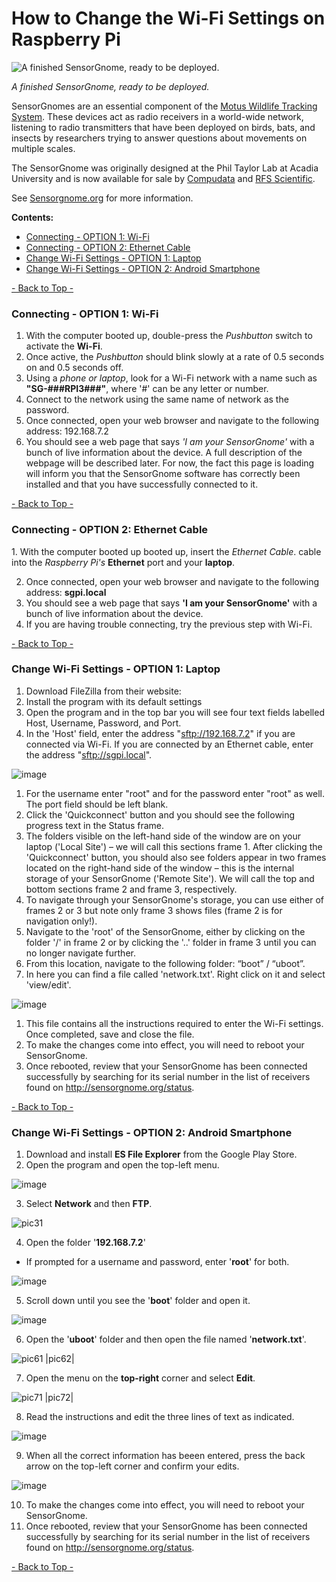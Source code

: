 How to Change the Wi-Fi Settings on Raspberry Pi
================================================

![A finished SensorGnome, ready to be deployed.](.gitbook/assets/finished_sg.jpg)

*A finished SensorGnome, ready to be deployed.*


SensorGnomes are an essential component of the [Motus Wildlife Tracking
System](https://motus.org/). These devices act as radio receivers in a
world-wide network, listening to radio transmitters that have been
deployed on birds, bats, and insects by researchers trying to answer
questions about movements on multiple scales.

The SensorGnome was originally designed at the Phil Taylor Lab at Acadia
University and is now available for sale by
[Compudata](https://compudata.ca/sensorgnome/) and [RFS Scientific](https://www.rfsscientific.com/).

See [Sensorgnome.org](https://sensorgnome.org/) for more information.

**Contents:**

-   [Connecting - OPTION 1: Wi-Fi](#connecting-wifi)
-   [Connecting - OPTION 2: Ethernet Cable](#connecting-ethernet)
-   [Change Wi-Fi Settings - OPTION 1: Laptop](#change-wifi-laptop)
-   [Change Wi-Fi Settings - OPTION 2: Android Smartphone](#change-wifi-android)

[- Back to Top -](#)

### Connecting - OPTION 1: **Wi-Fi**

1.  With the computer booted up, double-press the *Pushbutton* switch to
    activate the **Wi-Fi**.
2.  Once active, the *Pushbutton* should blink slowly at a rate of 0.5
    seconds on and 0.5 seconds off.
3.  Using a *phone or laptop*, look for a Wi-Fi network with a name such
    as **"SG-\#\#\#RPI3\#\#\#"**, where '\#' can be any letter or
    number.
4.  Connect to the network using the same name of network as the
    password.
5.  Once connected, open your web browser and navigate to the following
    address: 192.168.7.2
6.  You should see a web page that says *'I am your SensorGnome'* with a
    bunch of live information about the device. A full description of
    the webpage will be described later. For now, the fact this page is
    loading will inform you that the SensorGnome software has correctly
    been installed and that you have successfully connected to it.

[- Back to Top -](#)

### Connecting - OPTION 2: **Ethernet Cable**

​1. With the computer booted up booted up, insert the *Ethernet Cable*.
cable into the *Raspberry Pi's* **Ethernet** port and your **laptop**.

2.  Once connected, open your web browser and navigate to the following
    address: **sgpi.local**
3.  You should see a web page that says **'I am your SensorGnome'** with
    a bunch of live information about the device.
4.  If you are having trouble connecting, try the previous step with
    Wi-Fi.

[- Back to Top -](#)

### Change Wi-Fi Settings - OPTION 1: **Laptop**

1.  Download FileZilla from their website:
2.  Install the program with its default settings
3.  Open the program and in the top bar you will see four text fields
    labelled Host, Username, Password, and Port.
4.  In the 'Host' field, enter the address "<sftp://192.168.7.2>" if you
    are connected via Wi-Fi. If you are connected by an Ethernet cable,
    enter the address "<sftp://sgpi.local>".

![image](.gitbook/assets/FileZilla_01.png)

1.  For the username enter "root" and for the password enter "root" as
    well. The port field should be left blank.
2.  Click the 'Quickconnect' button and you should see the following
    progress text in the Status frame.
3.  The folders visible on the left-hand side of the window are on your
    laptop ('Local Site') – we will call this sections frame 1. After
    clicking the 'Quickconnect' button, you should also see folders
    appear in two frames located on the right-hand side of the window –
    this is the internal storage of your SensorGnome ('Remote Site'). We
    will call the top and bottom sections frame 2 and frame 3,
    respectively.
4.  To navigate through your SensorGnome's storage, you can use either
    of frames 2 or 3 but note only frame 3 shows files (frame 2 is for
    navigation only!).
5.  Navigate to the 'root' of the SensorGnome, either by clicking on the
    folder '/' in frame 2 or by clicking the '..' folder in frame 3
    until you can no longer navigate further.
6.  From this location, navigate to the following folder: “boot” /
    “uboot”.
7.  In here you can find a file called 'network.txt'. Right click on it
    and select 'view/edit'.

![image](.gitbook/assets/network-txt_screencap_raw.PNG)


1.  This file contains all the instructions required to enter the Wi-Fi
    settings. Once completed, save and close the file.
2.  To make the changes come into effect, you will need to reboot your
    SensorGnome.
3.  Once rebooted, review that your SensorGnome has been connected
    successfully by searching for its serial number in the list of
    receivers found on <http://sensorgnome.org/status>.

[- Back to Top -](#)

### Change Wi-Fi Settings - OPTION 2: **Android Smartphone**

1.  Download and install **ES File Explorer** from the Google Play
    Store.
2.  Open the program and open the top-left menu.

![image](.gitbook/assets/Wi-Fi_android_step-01.jpg)

3.  Select **Network** and then **FTP**.

![pic31](.gitbook/assets/Wi-Fi_android_step-02.jpg)

4.  Open the folder '**192.168.7.2**'

  -   If prompted for a username and password, enter '**root**' for  both.

![image](.gitbook/assets/Wi-Fi_android_step-04.jpg)

5.  Scroll down until you see the '**boot**' folder and open it.

![image](.gitbook/assets/Wi-Fi_android_step-06.jpg)

6.  Open the '**uboot**' folder and then open the file named '**network.txt**'.

![pic61](images/Wi-Fi_android_step-07.jpg) |pic62|

7.  Open the menu on the **top-right** corner and select **Edit**.

![pic71](images/Wi-Fi_android_step-09.jpg) |pic72|

8.  Read the instructions and edit the three lines of text as indicated.

![image](.gitbook/assets/Wi-Fi_android_step-11.jpg)

9.  When all the correct information has beeen entered, press the back
    arrow on the top-left corner and confirm your edits.

![image](.gitbook/assets/Wi-Fi_android_step-12.jpg)

10. To make the changes come into effect, you will need to reboot your
    SensorGnome.
11. Once rebooted, review that your SensorGnome has been connected
    successfully by searching for its serial number in the list of
    receivers found on <http://sensorgnome.org/status>.

[- Back to Top -](#)
